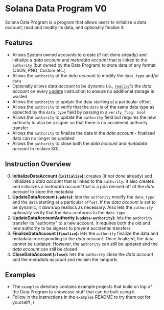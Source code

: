 # Solana Data Program V0

Solana Data Program is a program that allows users to initialize a _data account_, read and modify its data, and optionally finalize it.

## Features

- Allows System owned accounts to create (if not done already) and initialize a _data account_ and _metadata account_ that is linked to the `authority` (but owned by the Data Program) to store data of any format (JSON, PNG, Custom etc.)
- Allows the `authority` of the _data account_ to modify the `data_type` and/or `data`
- Optionally allows _data account_ to be dynamic i.e., [`realloc`](https://docs.rs/solana-sdk/latest/solana_sdk/account_info/struct.AccountInfo.html#method.realloc)'s the _data account_ on every [update](#instruction-overview) instruction to ensure no additional storage is wasted
- Allows the `authority` to update the data starting at a particular offset
- Allows the `authority` to verify that the `data` is of the same data type as expected by the `data_type` field by passing in a `verify_flag: bool`
- Allows the `authority` to update the `authority` field but requires the new authority to also be a signer so that there is no accidental authority transfer
- Allows the `authority` to finalize the data in the _data account_ - finalized data can no longer be updated
- Allows the `authority` to close both the _data account_ and _metadata account_ to reclaim SOL

## Instruction Overview

0. **InitializeDataAccount (`initialize`):** creates (if not done already) and initializes a _data account_ that is linked to the `authority`. It also creates and initializes a _metadata account_ that is a pda derived off of the _data account_ to store the metadata
1. **UpdateDataAccount (`update`):** lets the `authority` modify the `data_type` and the `data` starting at a particular `offset`. If the _data account_ is set to be dynamic, it down/up reallocs as necessary. Also lets the `authority` optionally verify that the `data` conforms to the `data_type`
2. **UpdateDataAccountAuthority (`update-authority`):** lets the `authority` transfer its "authority" to a new account. It requires both the old and new authority to be signers to prevent accidental transfers
3. **FinalizeDataAccount (`finalize`):** lets the `authority` finalize the data and metadata corresponding to the _data account_. Once finalized, the data cannot be updated. However, the `authority` can still be updated and the _data account_ can still be closed 
3. **CloseDataAccount (`close`):** lets the `authority` close the _data account_ and the _metadata account_ and reclaim the lamports

## Examples

* The `examples` directory contains example projects that build on top of the Data Program to showcase stuff that can be built using it
* Follow in the instructions in the `examples` README to try them out for yourself! ;)
